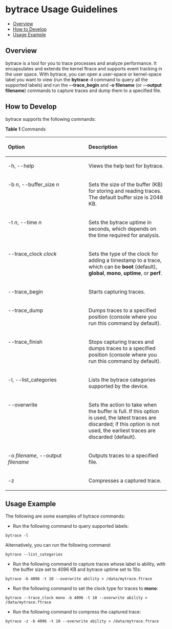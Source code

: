 # bytrace Usage Guidelines<a name="EN-US_TOPIC_0000001083359811"></a>

-   [Overview](#section11388623181619)
-   [How to Develop](#section1595564317164)
-   [Usage Example](#section667273201818)

## Overview<a name="section11388623181619"></a>

bytrace is a tool for you to trace processes and analyze performance. It encapsulates and extends the kernel ftrace and supports event tracking in the user space. With bytrace, you can open a user-space or kernel-space label you want to view \(run the  **bytrace -l**  command to query all the supported labels\) and run the  **--trace\_begin**  and  **-o filename**  \(or  **--output filename**\) commands to capture traces and dump them to a specified file.

## How to Develop<a name="section1595564317164"></a>

bytrace supports the following commands:

**Table  1**  Commands

<a name="table16802195914247"></a>
<table><thead align="left"><tr id="row14804759142412"><th class="cellrowborder" valign="top" width="50%" id="mcps1.2.3.1.1"><p id="p1280465972411"><a name="p1280465972411"></a><a name="p1280465972411"></a>Option</p>
</th>
<th class="cellrowborder" valign="top" width="50%" id="mcps1.2.3.1.2"><p id="p380414595249"><a name="p380414595249"></a><a name="p380414595249"></a>Description</p>
</th>
</tr>
</thead>
<tbody><tr id="row1714512123414"><td class="cellrowborder" valign="top" width="50%" headers="mcps1.2.3.1.1 "><p id="p1915412133419"><a name="p1915412133419"></a><a name="p1915412133419"></a>-h, --help</p>
</td>
<td class="cellrowborder" valign="top" width="50%" headers="mcps1.2.3.1.2 "><p id="p6156126341"><a name="p6156126341"></a><a name="p6156126341"></a>Views the help text for bytrace.</p>
</td>
</tr>
<tr id="row13804135982416"><td class="cellrowborder" valign="top" width="50%" headers="mcps1.2.3.1.1 "><p id="p18051959152410"><a name="p18051959152410"></a><a name="p18051959152410"></a>-b <em id="i35979186184"><a name="i35979186184"></a><a name="i35979186184"></a>n</em>, --buffer_size <em id="i144491624181811"><a name="i144491624181811"></a><a name="i144491624181811"></a>n</em></p>
</td>
<td class="cellrowborder" valign="top" width="50%" headers="mcps1.2.3.1.2 "><p id="p0805165932419"><a name="p0805165932419"></a><a name="p0805165932419"></a>Sets the size of the buffer (KB) for storing and reading traces. The default buffer size is 2048 KB.</p>
</td>
</tr>
<tr id="row580519592245"><td class="cellrowborder" valign="top" width="50%" headers="mcps1.2.3.1.1 "><p id="p880510591241"><a name="p880510591241"></a><a name="p880510591241"></a>-t <em id="i8668143912203"><a name="i8668143912203"></a><a name="i8668143912203"></a>n</em>, --time <em id="i841433614202"><a name="i841433614202"></a><a name="i841433614202"></a>n</em></p>
</td>
<td class="cellrowborder" valign="top" width="50%" headers="mcps1.2.3.1.2 "><p id="p1480517591245"><a name="p1480517591245"></a><a name="p1480517591245"></a>Sets the bytrace uptime in seconds, which depends on the time required for analysis.</p>
</td>
</tr>
<tr id="row4806175913247"><td class="cellrowborder" valign="top" width="50%" headers="mcps1.2.3.1.1 "><p id="p980655912242"><a name="p980655912242"></a><a name="p980655912242"></a>--trace_clock <em id="i19464452217"><a name="i19464452217"></a><a name="i19464452217"></a>clock</em></p>
</td>
<td class="cellrowborder" valign="top" width="50%" headers="mcps1.2.3.1.2 "><p id="p11806959142416"><a name="p11806959142416"></a><a name="p11806959142416"></a>Sets the type of the clock for adding a timestamp to a trace, which can be <strong id="b13396101413368"><a name="b13396101413368"></a><a name="b13396101413368"></a>boot</strong> (default), <strong id="b14612918183619"><a name="b14612918183619"></a><a name="b14612918183619"></a>global</strong>, <strong id="b045562173610"><a name="b045562173610"></a><a name="b045562173610"></a>mono</strong>, <strong id="b1132132453612"><a name="b1132132453612"></a><a name="b1132132453612"></a>uptime</strong>, or <strong id="b9888326133616"><a name="b9888326133616"></a><a name="b9888326133616"></a>perf</strong>.</p>
</td>
</tr>
<tr id="row1280635917242"><td class="cellrowborder" valign="top" width="50%" headers="mcps1.2.3.1.1 "><p id="p180715591244"><a name="p180715591244"></a><a name="p180715591244"></a>--trace_begin</p>
</td>
<td class="cellrowborder" valign="top" width="50%" headers="mcps1.2.3.1.2 "><p id="p480795916243"><a name="p480795916243"></a><a name="p480795916243"></a>Starts capturing traces.</p>
</td>
</tr>
<tr id="row1580717599245"><td class="cellrowborder" valign="top" width="50%" headers="mcps1.2.3.1.1 "><p id="p38073598242"><a name="p38073598242"></a><a name="p38073598242"></a>--trace_dump</p>
</td>
<td class="cellrowborder" valign="top" width="50%" headers="mcps1.2.3.1.2 "><p id="p148077595245"><a name="p148077595245"></a><a name="p148077595245"></a>Dumps traces to a specified position (console where you run this command by default).</p>
</td>
</tr>
<tr id="row180811592242"><td class="cellrowborder" valign="top" width="50%" headers="mcps1.2.3.1.1 "><p id="p11808165922419"><a name="p11808165922419"></a><a name="p11808165922419"></a>--trace_finish</p>
</td>
<td class="cellrowborder" valign="top" width="50%" headers="mcps1.2.3.1.2 "><p id="p18809559182420"><a name="p18809559182420"></a><a name="p18809559182420"></a>Stops capturing traces and dumps traces to a specified position (console where you run this command by default).</p>
</td>
</tr>
<tr id="row2809185972420"><td class="cellrowborder" valign="top" width="50%" headers="mcps1.2.3.1.1 "><p id="p2080925922418"><a name="p2080925922418"></a><a name="p2080925922418"></a>-l, --list_categories</p>
</td>
<td class="cellrowborder" valign="top" width="50%" headers="mcps1.2.3.1.2 "><p id="p38091159142414"><a name="p38091159142414"></a><a name="p38091159142414"></a>Lists the bytrace categories supported by the device.</p>
</td>
</tr>
<tr id="row1880912598248"><td class="cellrowborder" valign="top" width="50%" headers="mcps1.2.3.1.1 "><p id="p1681014595244"><a name="p1681014595244"></a><a name="p1681014595244"></a>--overwrite</p>
</td>
<td class="cellrowborder" valign="top" width="50%" headers="mcps1.2.3.1.2 "><p id="p12810165914248"><a name="p12810165914248"></a><a name="p12810165914248"></a>Sets the action to take when the buffer is full. If this option is used, the latest traces are discarded; if this option is not used, the earliest traces are discarded (default).</p>
</td>
</tr>
<tr id="row1181015992414"><td class="cellrowborder" valign="top" width="50%" headers="mcps1.2.3.1.1 "><p id="p168101859152415"><a name="p168101859152415"></a><a name="p168101859152415"></a>-o <em id="i1367232742113"><a name="i1367232742113"></a><a name="i1367232742113"></a>filename</em>, --output <em id="i4305133012219"><a name="i4305133012219"></a><a name="i4305133012219"></a>filename</em></p>
</td>
<td class="cellrowborder" valign="top" width="50%" headers="mcps1.2.3.1.2 "><p id="p9810559132410"><a name="p9810559132410"></a><a name="p9810559132410"></a>Outputs traces to a specified file.</p>
</td>
</tr>
<tr id="row8810155982415"><td class="cellrowborder" valign="top" width="50%" headers="mcps1.2.3.1.1 "><p id="p381145912410"><a name="p381145912410"></a><a name="p381145912410"></a>-z</p>
</td>
<td class="cellrowborder" valign="top" width="50%" headers="mcps1.2.3.1.2 "><p id="p1281117592249"><a name="p1281117592249"></a><a name="p1281117592249"></a>Compresses a captured trace.</p>
</td>
</tr>
</tbody>
</table>

## Usage Example<a name="section667273201818"></a>

The following are some examples of bytrace commands:

-   Run the following command to query supported labels:

```
bytrace -l  
```

Alternatively, you can run the following command:

```
bytrace --list_categories
```

-   Run the following command to capture traces whose label is ability, with the buffer size set to 4096 KB and bytrace uptime set to 10s:

```
bytrace -b 4096 -t 10 --overwrite ability > /data/mytrace.ftrace
```

-   Run the following command to set the clock type for traces to  **mono**:

```
bytrace --trace_clock mono -b 4096 -t 10 --overwrite ability > /data/mytrace.ftrace
```

-   Run the following command to compress the captured trace:

```
bytrace -z -b 4096 -t 10 --overwrite ability > /data/mytrace.ftrace
```

